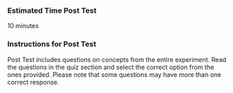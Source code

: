 ### Estimated Time Post Test

10 minutes
### Instructions for Post Test

Post Test includes questions on concepts from the entire experiment. Read the questions in the quiz section and select the correct option from the ones provided. Please note that some questions may have more than one correct response.

